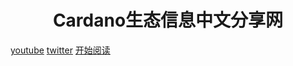 
<h1 align="center">Cardano生态信息中文分享网</h1>


 [youtube](https://www.youtube.com/channel/UCAfHoyK5b8RoQt9ipN0j4YA)
 [twitter](https://twitter.com/zjavax)
 [开始阅读](#时间轴)





